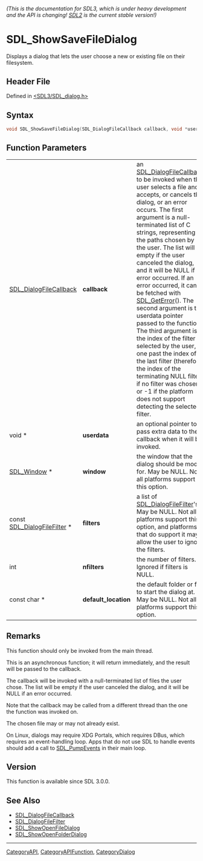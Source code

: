 ###### (This is the documentation for SDL3, which is under heavy development and the API is changing! [SDL2](https://wiki.libsdl.org/SDL2/) is the current stable version!)
# SDL_ShowSaveFileDialog

Displays a dialog that lets the user choose a new or existing file on their filesystem.

## Header File

Defined in [<SDL3/SDL_dialog.h>](https://github.com/libsdl-org/SDL/blob/main/include/SDL3/SDL_dialog.h)

## Syntax

```c
void SDL_ShowSaveFileDialog(SDL_DialogFileCallback callback, void *userdata, SDL_Window *window, const SDL_DialogFileFilter *filters, int nfilters, const char *default_location);
```

## Function Parameters

|                                                      |                      |                                                                                                                                                                                                                                                                                                                                                                                                                                                                                                                                                                                                                                                                                                                                                                                  |
| ---------------------------------------------------- | -------------------- | -------------------------------------------------------------------------------------------------------------------------------------------------------------------------------------------------------------------------------------------------------------------------------------------------------------------------------------------------------------------------------------------------------------------------------------------------------------------------------------------------------------------------------------------------------------------------------------------------------------------------------------------------------------------------------------------------------------------------------------------------------------------------------- |
| [SDL_DialogFileCallback](SDL_DialogFileCallback)     | **callback**         | an [SDL_DialogFileCallback](SDL_DialogFileCallback) to be invoked when the user selects a file and accepts, or cancels the dialog, or an error occurs. The first argument is a null-terminated list of C strings, representing the paths chosen by the user. The list will be empty if the user canceled the dialog, and it will be NULL if an error occurred. If an error occurred, it can be fetched with [SDL_GetError](SDL_GetError)(). The second argument is the userdata pointer passed to the function. The third argument is the index of the filter selected by the user, or one past the index of the last filter (therefore the index of the terminating NULL filter) if no filter was chosen, or -1 if the platform does not support detecting the selected filter. |
| void *                                               | **userdata**         | an optional pointer to pass extra data to the callback when it will be invoked.                                                                                                                                                                                                                                                                                                                                                                                                                                                                                                                                                                                                                                                                                                  |
| [SDL_Window](SDL_Window) *                           | **window**           | the window that the dialog should be modal for. May be NULL. Not all platforms support this option.                                                                                                                                                                                                                                                                                                                                                                                                                                                                                                                                                                                                                                                                              |
| const [SDL_DialogFileFilter](SDL_DialogFileFilter) * | **filters**          | a list of [SDL_DialogFileFilter](SDL_DialogFileFilter)'s. May be NULL. Not all platforms support this option, and platforms that do support it may allow the user to ignore the filters.                                                                                                                                                                                                                                                                                                                                                                                                                                                                                                                                                                                         |
| int                                                  | **nfilters**         | the number of filters. Ignored if filters is NULL.                                                                                                                                                                                                                                                                                                                                                                                                                                                                                                                                                                                                                                                                                                                               |
| const char *                                         | **default_location** | the default folder or file to start the dialog at. May be NULL. Not all platforms support this option.                                                                                                                                                                                                                                                                                                                                                                                                                                                                                                                                                                                                                                                                           |

## Remarks

This function should only be invoked from the main thread.

This is an asynchronous function; it will return immediately, and the
result will be passed to the callback.

The callback will be invoked with a null-terminated list of files the user
chose. The list will be empty if the user canceled the dialog, and it will
be NULL if an error occurred.

Note that the callback may be called from a different thread than the one
the function was invoked on.

The chosen file may or may not already exist.

On Linux, dialogs may require XDG Portals, which requires DBus, which
requires an event-handling loop. Apps that do not use SDL to handle events
should add a call to [SDL_PumpEvents](SDL_PumpEvents) in their main loop.

## Version

This function is available since SDL 3.0.0.

## See Also

- [SDL_DialogFileCallback](SDL_DialogFileCallback)
- [SDL_DialogFileFilter](SDL_DialogFileFilter)
- [SDL_ShowOpenFileDialog](SDL_ShowOpenFileDialog)
- [SDL_ShowOpenFolderDialog](SDL_ShowOpenFolderDialog)

----
[CategoryAPI](CategoryAPI), [CategoryAPIFunction](CategoryAPIFunction), [CategoryDialog](CategoryDialog)

